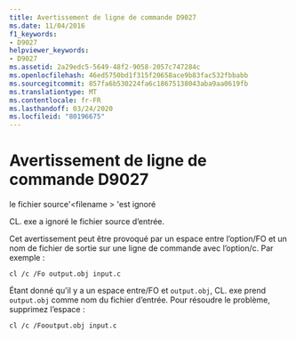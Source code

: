 ```yaml
---
title: Avertissement de ligne de commande D9027
ms.date: 11/04/2016
f1_keywords:
- D9027
helpviewer_keywords:
- D9027
ms.assetid: 2a29edc5-5649-48f2-9058-2057c747284c
ms.openlocfilehash: 46ed5750bd1f315f20658ace9b83fac532fbbabb
ms.sourcegitcommit: 857fa6b530224fa6c18675138043aba9aa0619fb
ms.translationtype: MT
ms.contentlocale: fr-FR
ms.lasthandoff: 03/24/2020
ms.locfileid: "80196675"
---
```

# <a name="command-line-warning-d9027"></a>Avertissement de ligne de commande D9027

le fichier source'\<filename > 'est ignoré

CL. exe a ignoré le fichier source d’entrée.

Cet avertissement peut être provoqué par un espace entre l’option/FO et un nom de fichier de sortie sur une ligne de commande avec l’option/c. Par exemple :

```
cl /c /Fo output.obj input.c
```

Étant donné qu’il y a un espace entre/FO et `output.obj`, CL. exe prend `output.obj` comme nom du fichier d’entrée. Pour résoudre le problème, supprimez l’espace :

```
cl /c /Fooutput.obj input.c
```
